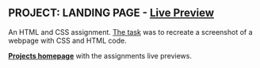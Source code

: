 ## PROJECT: LANDING PAGE - [Live Preview](https://maximbaraliuc.github.io/odin-project-assessments/odin-landing-page/index.html)

An HTML and CSS assignment. [The task](https://www.theodinproject.com/paths/foundations/courses/foundations/lessons/landing-page) was to recreate a screenshot of a webpage with CSS and HTML code.

[**Projects homepage**](https://maximbaraliuc.github.io/odin-project-assessments/odin-landing-page/index.html) with the assignments live previews.

